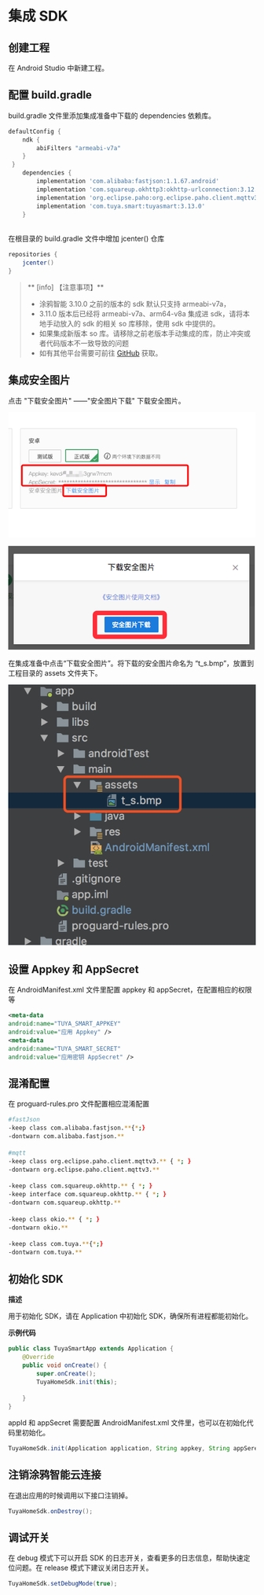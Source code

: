 # 集成 SDK
## 创建工程

在 Android Studio 中新建工程。

## 配置 build.gradle 

build.gradle 文件里添加集成准备中下载的 dependencies 依赖库。

```groovy
defaultConfig {
    ndk {
        abiFilters "armeabi-v7a"
    }
 }
    dependencies {
        implementation 'com.alibaba:fastjson:1.1.67.android'
        implementation 'com.squareup.okhttp3:okhttp-urlconnection:3.12.3'
        implementation 'org.eclipse.paho:org.eclipse.paho.client.mqttv3:1.2.0'
        implementation 'com.tuya.smart:tuyasmart:3.13.0'
    }
    
```

在根目录的 build.gradle 文件中增加 jcenter() 仓库

```groovy
repositories {
    jcenter()
}
```

>** [info] 【注意事项】**
>
> * 涂鸦智能 3.10.0 之前的版本的 sdk 默认只支持 armeabi-v7a，
> * 3.11.0 版本后已经将 armeabi-v7a、arm64-v8a 集成进 sdk，请将本地手动放入的 sdk 的相关 so 库移除，使用 sdk 中提供的。
> * 如果集成新版本 so 库。请移除之前老版本手动集成的库，防止冲突或者代码版本不一致导致的问题
> * 如有其他平台需要可前往 [GitHub](https://github.com/TuyaInc/tuyasmart_home_android_sdk/tree/master/so_libs) 获取。

## 集成安全图片

点击 "下载安全图片" ——"安全图片下载" 下载安全图片。

![](./images/download_t_s.png)

![](./images/download_t_s_1.png)

在集成准备中点击“下载安全图片”。将下载的安全图片命名为 “t_s.bmp”，放置到工程目录的 assets 文件夹下。

![](./images/addt_s.png)



## 设置 Appkey 和 AppSecret

在 AndroidManifest.xml 文件里配置 appkey 和 appSecret，在配置相应的权限等

```xml
<meta-data
android:name="TUYA_SMART_APPKEY"
android:value="应用 Appkey" />
<meta-data
android:name="TUYA_SMART_SECRET"
android:value="应用密钥 AppSecret" />

```

## 混淆配置

在 proguard-rules.pro 文件配置相应混淆配置

```bash
#fastJson
-keep class com.alibaba.fastjson.**{*;}
-dontwarn com.alibaba.fastjson.**

#mqtt
-keep class org.eclipse.paho.client.mqttv3.** { *; }
-dontwarn org.eclipse.paho.client.mqttv3.**

-keep class com.squareup.okhttp.** { *; }
-keep interface com.squareup.okhttp.** { *; }
-dontwarn com.squareup.okhttp.**

-keep class okio.** { *; }
-dontwarn okio.**

-keep class com.tuya.**{*;}
-dontwarn com.tuya.**
```

## 初始化 SDK
**描述**

用于初始化 SDK，请在 Application 中初始化 SDK，确保所有进程都能初始化。

**示例代码**

```java
public class TuyaSmartApp extends Application {
    @Override
    public void onCreate() {
        super.onCreate();
        TuyaHomeSdk.init(this);
      	
    }
}
```


appId 和 appSecret 需要配置 AndroidManifest.xml 文件里，也可以在初始化代码里初始化。

```java
TuyaHomeSdk.init(Application application, String appkey, String appSerect) 
```




## 注销涂鸦智能云连接
在退出应用的时候调用以下接口注销掉。

```java
TuyaHomeSdk.onDestroy();
```

## 调试开关

在 debug 模式下可以开启 SDK 的日志开关，查看更多的日志信息，帮助快速定位问题。在 release 模式下建议关闭日志开关。

```java
TuyaHomeSdk.setDebugMode(true);
```